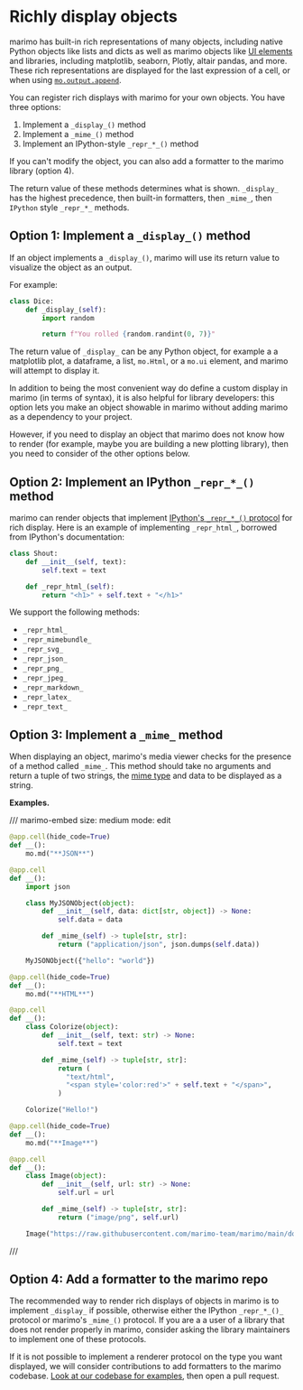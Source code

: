 # Richly display objects

marimo has built-in rich representations of many objects, including native
Python objects like lists and dicts as well as marimo objects like [UI
elements](../interactivity.md) and libraries, including matplotlib,
seaborn, Plotly, altair pandas, and more. These rich representations are
displayed for the last expression of a cell, or when using
[`mo.output.append`](#marimo.output.append).

You can register rich displays with marimo for your own objects. You have
three options:

1. Implement a `_display_()` method
2. Implement a `_mime_()` method
3. Implement an IPython-style `_repr_*_()` method

If you can't modify the object, you can also add a formatter to the marimo library (option 4).

The return value of these methods determines what is shown. `_display_`
has the highest precedence, then built-in formatters, then `_mime_`, then `IPython` style `_repr_*_`
methods.

## Option 1: Implement a `_display_()` method

If an object implements a `_display_()`, marimo will use its return value
to visualize the object as an output.

For example:

```python
class Dice:
    def _display_(self):
        import random

        return f"You rolled {random.randint(0, 7)}"
```

The return value of `_display_` can be any Python object, for example a
a matplotlib plot, a dataframe, a list, `mo.Html`, or a `mo.ui` element, and
marimo will attempt to display it.

In addition to being the most convenient way do define a custom display in
marimo (in terms of syntax), it is also helpful for library developers: this
option lets you make an object showable in marimo without adding marimo as a
dependency to your project.

However, if you need to display an object that marimo does not know how to
render (for example, maybe you are building a new plotting library), then
you need to consider of the other options below.

## Option 2: Implement an IPython `_repr_*_()` method

marimo can render objects that implement
[IPython's `_repr_*_()` protocol](https://ipython.readthedocs.io/en/stable/config/integrating.html#custom-methods)
for rich display. Here is an example of implementing `_repr_html_`, borrowed
from IPython's documentation:

```python
class Shout:
    def __init__(self, text):
        self.text = text

    def _repr_html_(self):
        return "<h1>" + self.text + "</h1>"
```

We support the following methods:

- `_repr_html_`
- `_repr_mimebundle_`
- `_repr_svg_`
- `_repr_json_`
- `_repr_png_`
- `_repr_jpeg_`
- `_repr_markdown_`
- `_repr_latex_`
- `_repr_text_`

## Option 3: Implement a `_mime_` method

When displaying an object, marimo's media viewer checks for the presence of a
method called `_mime_`. This method should take no arguments and return
a tuple of two strings, the [mime type](https://developer.mozilla.org/en-US/docs/Web/HTTP/Basics_of_HTTP/MIME_types) and data to be displayed as a string.

**Examples.**

/// marimo-embed
    size: medium
    mode: edit

```python
@app.cell(hide_code=True)
def __():
    mo.md("**JSON**")

@app.cell
def __():
    import json

    class MyJSONObject(object):
        def __init__(self, data: dict[str, object]) -> None:
            self.data = data

        def _mime_(self) -> tuple[str, str]:
            return ("application/json", json.dumps(self.data))

    MyJSONObject({"hello": "world"})

@app.cell(hide_code=True)
def __():
    mo.md("**HTML**")

@app.cell
def __():
    class Colorize(object):
        def __init__(self, text: str) -> None:
            self.text = text

        def _mime_(self) -> tuple[str, str]:
            return (
              "text/html",
              "<span style='color:red'>" + self.text + "</span>",
            )

    Colorize("Hello!")

@app.cell(hide_code=True)
def __():
    mo.md("**Image**")

@app.cell
def __():
    class Image(object):
        def __init__(self, url: str) -> None:
            self.url = url

        def _mime_(self) -> tuple[str, str]:
            return ("image/png", self.url)

    Image("https://raw.githubusercontent.com/marimo-team/marimo/main/docs/_static/marimo-logotype-thick.svg")
```

///

## Option 4: Add a formatter to the marimo repo

The recommended way to render rich displays of objects in marimo is to
implement `_display_` if possible, otherwise either the IPython `_repr_*_()_`
protocol or marimo's `_mime_()` protocol. If you are a a user of a library that
does not render properly in marimo, consider asking the library maintainers to
implement one of these protocols.

If it is not possible to implement a renderer protocol on the type
you want displayed, we will consider contributions to add formatters to the
marimo codebase. [Look at our codebase for
examples](https://github.com/marimo-team/marimo/tree/main/marimo/_output/formatters),
then open a pull request.
